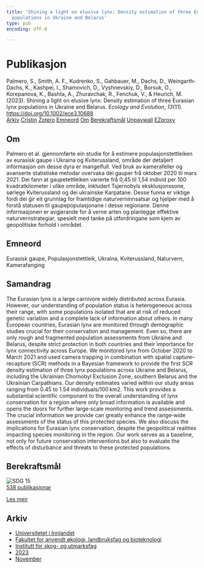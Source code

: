 ```yaml
---
title: 'Shining a light on elusive lynx: Density estimation of three Eurasian lynx
  populations in Ukraine and Belarus'
type: pub
encoding: UTF-8

---
```

<h1>Publikasjon</h1>
<article id="csl-bib-container-MR65EHY4" class="csl-bib-container">
  <div class="csl-bib-body"> <div class="csl-entry">Palmero, S., Smith, A. F., Kudrenko, S., Gahbauer, M., Dachs, D., Weingarth‐Dachs, K., Kashpei, I., Shamovich, D., Vyshnevskiy, D., Borsuk, O., Korepanova, K., Bashta, A., Zhuravchak, R., Fenchuk, V., &#38; Heurich, M. (2023). Shining a light on elusive lynx: Density estimation of three Eurasian lynx populations in Ukraine and Belarus. <i>Ecology and Evolution</i>, <i>13</i>(11). <a href="https://doi.org/10.1002/ece3.10688">https://doi.org/10.1002/ece3.10688</a></div> </div>
  <div class="csl-bib-buttons">
    <a href="#taxonomy-article-MR65EHY4" alt="archive" class="csl-bib-button">Arkiv</a>
    <a href="https://app.cristin.no/results/show.jsf?id=2203984" alt="Cristin" class="csl-bib-button">Cristin</a>
    <a href="http://zotero.org/groups/5881554/items/MR65EHY4" alt="Zotero" class="csl-bib-button">Zotero</a>
    <a href="#keywords-article-MR65EHY4" alt="keywords" class="csl-bib-button">Emneord</a>
    <a href="#about-article-MR65EHY4" alt="about_pub" class="csl-bib-button">Om</a>
    <a href="#sdg-article-MR65EHY4" alt="sdg" class="csl-bib-button">Berekraftsmål</a>
    <a href="https://onlinelibrary.wiley.com/doi/pdfdirect/10.1002/ece3.10688" alt="Unpaywall" class="csl-bib-button">Unpaywall</a>
    <a href="https://onlinelibrary.wiley.com/doi/pdfdirect/10.1002/ece3.10688" alt="EZproxy" class="csl-bib-button">EZproxy</a>
  </div>
  <div id="csl-bib-meta-container-MR65EHY4"></div>
</article>
<div id="csl-bib-meta-MR65EHY4" class="csl-bib-meta">
  <article id="about-article-MR65EHY4" class="about_pub-article">
    <h1>Om</h1>
    Palmero et al. gjennomførte ein studie for å estimere populasjonstettleiken av eurasisk gaupe i Ukraina og Kviterussland, område der detaljert informasjon om desse dyra er mangelfull. Ved bruk av kamerafeller og avanserte statistiske metodar overvaka dei gauper frå oktober 2020 til mars 2021. Dei fann at gaupetettleiken varierte frå 0,45 til 1,54 individ per 100 kvadratkilometer i ulike område, inkludert Tsjernobyls eksklusjonssone, sørlege Kviterussland og dei ukrainske Karpatane. Desse funna er viktige fordi dei gir eit grunnlag for framtidige naturverninnsatsar og hjelper med å forstå statusen til gaupepopulasjonane i desse regionane. Denne informasjonen er avgjerande for å verne arten og planlegge effektive naturvernstrategiar, spesielt med tanke på utfordringane som kjem av geopolitiske forhold i området.
  </article>
  <article id="keywords-article-MR65EHY4" class="keywords-article">
    <h1>Emneord</h1>
    Eurasisk gaupe, Populasjonstettleik, Ukraina, Kviterussland, Naturvern, Kamerafanging
  </article>
  <article id="abstract-article-MR65EHY4" class="abstract-article">
    <h1>Samandrag</h1>
    The Eurasian lynx is a large carnivore widely distributed across Eurasia. However, our understanding of population status is heterogeneous across their range, with some populations isolated that are at risk of reduced genetic variation and a complete lack of information about others. In many European countries, Eurasian lynx are monitored through demographic studies crucial for their conservation and management. Even so, there are only rough and fragmented population assessments from Ukraine and Belarus, despite strict protection in both countries and their importance for lynx connectivity across Europe. We monitored lynx from October 2020 to March 2021 and used camera trapping in combination with spatial capture–recapture (SCR) methods in a Bayesian framework to provide the first SCR density estimation of three lynx populations across Ukraine and Belarus, including the Ukrainian Chornobyl Exclusion Zone, southern Belarus and the Ukrainian Carpathians. Our density estimates varied within our study areas ranging from 0.45 to 1.54 individuals/100 km2. This work provides a substantial scientific component to the overall understanding of lynx conservation for a region where only broad information is available and opens the doors for further large‐scale monitoring and trend assessments. The crucial information we provide can greatly enhance the range‐wide assessments of the status of this protected species. We also discuss the implications for Eurasian lynx conservation, despite the geopolitical realities impacting species monitoring in the region. Our work serves as a baseline, not only for future conservation interventions but also to evaluate the effects of disturbance and threats to these protected populations.
  </article>
  <article id="sdg-article-MR65EHY4" class="sdg-article">
    <h1>Berekraftsmål</h1>
    <div class="sdg-container"><div id="sdg15" class="sdg">
        <img src="{{< params subfolder >}}images/sdg/sdg15_nn.png" class="image" alt="SDG 15">
        <div class="sdg-overlay">
          <a href="{{< params subfolder >}}nn/archive/?sdg=15#archive" class="sdg-publication-count"><span>538</span> publikasjonar</a>
          <p><a href="https://fn.no/om-fn/fns-baerekraftsmaal/livet-paa-land?lang=nno-NO" class="sdg-read-more">Les meir</a></p>
        </div>
      </div></div>
  </article>
  <article id="taxonomy-article-MR65EHY4" class="taxonomy-article">
    <h1>Arkiv</h1>
    <ul>
      <li><a href="{{< params subfolder >}}nn/archive/?key=3DCRN523">Universitetet i Innlandet</a></li>
      <li><a href="{{< params subfolder >}}nn/archive/?key=T77LXH6D">Fakultet for anvendt økologi, landbruksfag og bioteknologi</a></li>
      <li><a href="{{< params subfolder >}}nn/archive/?key=7TRARPE3">Institutt for skog- og utmarksfag</a></li>
      <li><a href="{{< params subfolder >}}nn/archive/?key=WXLLSUEU">2023</a></li>
      <li><a href="{{< params subfolder >}}nn/archive/?key=BJN2DJT2">November</a></li>
    </ul>
  </article>
</div>
